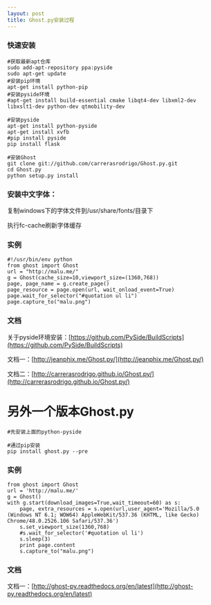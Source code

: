 ```yaml
---
layout: post
title: Ghost.py安装过程
---
```


### 快速安装

	#获取最新apt仓库
	sudo add-apt-repository ppa:pyside
	sudo apt-get update
    #安装pip环境
	apt-get install python-pip
    #安装pyside环境
	#apt-get install build-essential cmake libqt4-dev libxml2-dev libxslt1-dev python-dev qtmobility-dev

	#安装pyside
	apt-get install python-pyside
	apt-get install xvfb
	#pip install pyside
	pip install flask

	#安装Ghost
	git clone git://github.com/carrerasrodrigo/Ghost.py.git
	cd Ghost.py
	python setup.py install

### 安装中文字体：

复制windows下的字体文件到/usr/share/fonts/目录下

执行fc-cache刷新字体缓存

### 实例

    #!/usr/bin/env python
    from ghost import Ghost
    url = "http://malu.me/"
    g = Ghost(cache_size=10,viewport_size=(1360,768))
    page, page_name = g.create_page()
    page_resource = page.open(url, wait_onload_event=True)
    page.wait_for_selector("#quotation ul li")
    page.capture_to("malu.png")


### 文档

关于pyside环境安装：[https://github.com/PySide/BuildScripts](https://github.com/PySide/BuildScripts)

文档一：[http://jeanphix.me/Ghost.py/](http://jeanphix.me/Ghost.py/)

文档二：[http://carrerasrodrigo.github.io/Ghost.py/](http://carrerasrodrigo.github.io/Ghost.py/)


# 另外一个版本Ghost.py

    #先安装上面的python-pyside

    #通过pip安装
    pip install ghost.py --pre

### 实例

	from ghost import Ghost
	url = 'http://malu.me/'
	g = Ghost()
	with g.start(download_images=True,wait_timeout=60) as s:
	    page, extra_resources = s.open(url,user_agent='Mozilla/5.0 (Windows NT 6.1; WOW64) AppleWebKit/537.36 (KHTML, like Gecko) Chrome/48.0.2526.106 Safari/537.36')
	    s.set_viewport_size(1360,768)
	    #s.wait_for_selector('#quotation ul li')
	    s.sleep(3)
	    print page.content
	    s.capture_to("malu.png")


### 文档

文档一：[http://ghost-py.readthedocs.org/en/latest](http://ghost-py.readthedocs.org/en/latest)